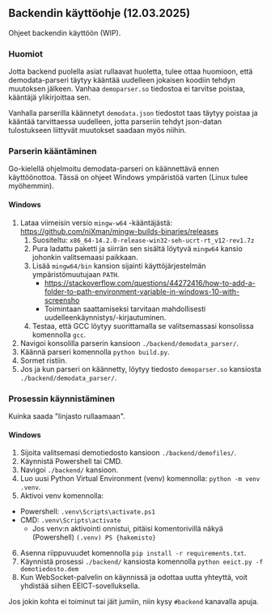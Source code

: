 ## Backendin käyttöohje (12.03.2025)

Ohjeet backendin käyttöön (WIP).
### Huomiot

Jotta backend puolella asiat rullaavat huoletta, tulee ottaa huomioon, että demodata-parseri täytyy kääntää uudelleen jokaisen koodiin tehdyn muutoksen jälkeen. Vanhaa `demoparser.so` tiedostoa ei tarvitse poistaa, kääntäjä ylikirjoittaa sen.

Vanhalla parserilla käännetyt `demodata.json` tiedostot taas täytyy poistaa ja kääntää tarvittaessa uudelleen, jotta parseriin tehdyt json-datan tulostukseen liittyvät muutokset saadaan myös niihin.
### Parserin kääntäminen

Go-kielellä ohjelmoitu demodata-parseri on käännettävä ennen käyttöönottoa. Tässä on ohjeet Windows ympäristöä varten (Linux tulee myöhemmin).
#### Windows

1. Lataa viimeisin versio `mingw-w64` -kääntäjästä: https://github.com/niXman/mingw-builds-binaries/releases
    1. Suositeltu: `x86_64-14.2.0-release-win32-seh-ucrt-rt_v12-rev1.7z`
    2. Pura ladattu paketti ja siirrän sen sisältä löytyvä `mingw64` kansio johonkin valitsemaasi paikkaan.
    3. Lisää `mingw64/bin` kansion sijainti käyttöjärjestelmän ympäristömuutujaan `PATH`.
        - https://stackoverflow.com/questions/44272416/how-to-add-a-folder-to-path-environment-variable-in-windows-10-with-screensho
        - Toimintaan saattamiseksi tarvitaan mahdollisesti uudelleenkäynnistys/-kirjautuminen.
    4. Testaa, että GCC löytyy suorittamalla se valitsemassasi konsolissa komennolla `gcc`.
2. Navigoi konsolilla parserin kansioon `./backend/demodata_parser/`.
3. Käännä parseri komennolla `python build.py`.
4. Sormet ristiin.
5. Jos ja kun parseri on käännetty, löytyy tiedosto `demoparser.so` kansiosta `./backend/demodata_parser/`.

### Prosessin käynnistäminen

Kuinka saada "linjasto rullaamaan".
#### Windows

1. Sijoita valitsemasi demotiedosto kansioon `./backend/demofiles/`.
2. Käynnistä Powershell tai CMD.
3. Navigoi `./backend/` kansioon.
4. Luo uusi Python Virtual Environment (venv) komennolla: `python -m venv .venv`.
5. Aktivoi venv komennolla:
  - Powershell: `.venv\Scripts\activate.ps1`
  - CMD: `.venv\Scripts\activate`
    - Jos venv:n aktivointi onnistui, pitäisi komentorivillä näkyä (Powershell) `(.venv) PS {hakemisto}`
6. Asenna riippuvuudet komennolla `pip install -r requirements.txt`.
7. Käynnistä prosessi `./backend/` kansiosta komennolla `python eeict.py -f demotiedosto.dem`
8. Kun WebSocket-palvelin on käynnissä ja odottaa uutta yhteyttä, voit yhdistää siihen EEICT-sovelluksella.

Jos jokin kohta ei toiminut tai jäit jumiin, niin kysy `#backend` kanavalla apuja.
